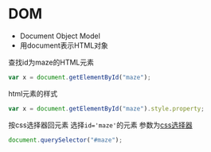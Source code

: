 # DOM

- Document Object Model
- 用document表示HTML对象

查找id为maze的HTML元素

```javascript
var x = document.getElementById("maze");
```

html元素的样式

```javascript
var x = document.getElementById("maze").style.property;
```

按css选择器回元素
选择`id='maze'`的元素
参数为[css选择器](CSS_Selector.md)

```javascript
document.querySelector("#maze");
```